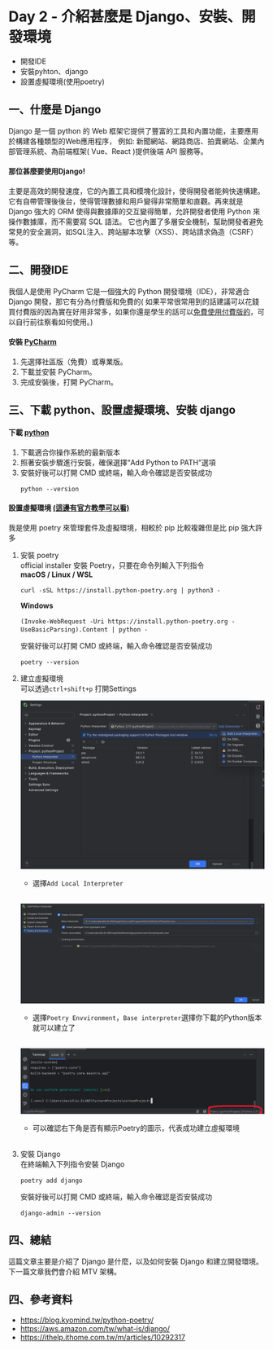 # Day 2 - 介紹甚麼是 Django、安裝、開發環境
- 開發IDE
- 安裝pyhton、django
- 設置虛擬環境(使用poetry)

## 一、什麼是 Django 
Django 是一個 python 的 Web 框架它提供了豐富的工具和內置功能，主要應用於構建各種類型的Web應用程序，
例如: 新聞網站、網路商店、拍賣網站、企業內部管理系統、為前端框架( Vue、React )提供後端 API 服務等。

#### 那位甚麼要使用Django!
主要是高效的開發速度，它的內置工具和模塊化設計，使得開發者能夠快速構建。它有自帶管理後後台，使得管理數據和用戶變得非常簡單和直觀。再來就是 Django 強大的 ORM 使得與數據庫的交互變得簡單，允許開發者使用 Python 來操作數據庫，而不需要寫 SQL 語法。
它也內置了多層安全機制，幫助開發者避免常見的安全漏洞，如SQL注入、跨站腳本攻擊（XSS）、跨站請求偽造（CSRF）等。


## 二、開發IDE

我個人是使用 PyCharm 它是一個強大的 Python 開發環境（IDE），非常適合 Django 開發，那它有分為付費版和免費的( 如果平常很常用到的話建議可以花錢買付費版的因為實在好用非常多，如果你還是學生的話可以[免費使用付費版的](https://medium.com/python-note/%E5%85%8D%E8%B2%BB%E7%8D%B2%E5%BE%97-pycharm-professional-%E7%9A%84%E6%96%B9%E6%B3%95-9a5249a86ede)，可以自行前往察看如何使用。)

#### 安裝 [PyCharm](https://www.jetbrains.com/pycharm/download/?source=google&medium=cpc&campaign=APAC_en_JP_PyCharm_Branded&term=pycharm&content=698987581560&gad_source=1&gclid=CjwKCAjw4ri0BhAvEiwA8oo6F3C_AxvntKRz9hdSrA6QMnMv7ERO6skouemtEXcrzBW93a5OiXLrTRoCIFgQAvD_BwE&section=windows)
1. 先選擇社區版（免費）或專業版。
2. 下載並安裝 PyCharm。
3. 完成安裝後，打開 PyCharm。

## 三、下載 python、設置虛擬環境、安裝 django

#### 下載 [python](https://www.python.org/downloads/)

1. 下載適合你操作系統的最新版本
2. 照著安裝步驟進行安裝，確保選擇“Add Python to PATH”選項
3. 安裝好後可以打開 CMD 或終端，輸入命令確認是否安裝成功
    ```commandline
    python --version
    ```
#### 設置虛擬環境 [(這邊有官方教學可以看)](https://www.jetbrains.com/help/dataspell/poetry.html#cbc399de)
我是使用 poetry 來管理套件及虛擬環境，相較於 pip 比較複雜但是比 pip 強大許多

1. 安裝 poetry  
   official installer 安裝 Poetry，只要在命令列輸入下列指令  
   **macOS / Linux / WSL**
    ```
   curl -sSL https://install.python-poetry.org | python3 -
   ``` 
   **Windows**
    ```
   (Invoke-WebRequest -Uri https://install.python-poetry.org -UseBasicParsing).Content | python -
   ```
   安裝好後可以打開 CMD 或終端，輸入命令確認是否安裝成功
   ```
   poetry --version
   ```  
     
2. 建立虛擬環境  
   可以透過`ctrl+shift+p` 打開Settings  

   ![img.png](https://github.com/David20001110/2024-iTome/blob/master/Day02/setting.png?raw=true)
   - 選擇`Add Local Interpreter`  
   <br>
   
   ![img.png](https://github.com/David20001110/2024-iTome/blob/master/Day02/environment.png?raw=true)
   - 選擇`Poetry Envvironment`，`Base interpreter`選擇你下載的Python版本就可以建立了  
   <br>  
   
   ![img.png](https://github.com/David20001110/2024-iTome/blob/master/Day02/img.png?raw=true)
   - 可以確認右下角是否有顯示Poetry的圖示，代表成功建立虛擬環境  
   <br>

3. 安裝 Django  
   在終端輸入下列指令安裝 Django
   ```
   poetry add django
   ```
    安裝好後可以打開 CMD 或終端，輸入命令確認是否安裝成功
    ```
    django-admin --version
    ```
## 四、總結
這篇文章主要是介紹了 Django 是什麼，以及如何安裝 Django 和建立開發環境。下一篇文章我們會介紹 MTV 架構。

## 四、參考資料
- https://blog.kyomind.tw/python-poetry/
- https://aws.amazon.com/tw/what-is/django/
- https://ithelp.ithome.com.tw/m/articles/10292317